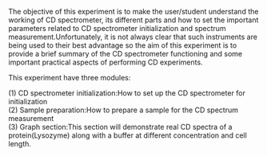  The objective of this experiment is to make the user/student understand the working of CD spectrometer, its different parts and how to set the important parameters related to CD spectrometer initialization and spectrum measurement.Unfortunately, it is not always clear that such instruments are being used to their best advantage so the aim of this experiment is to provide a brief summary of the CD spectrometer functioning and some important practical aspects of performing CD experiments.

This experiment have three modules:

(1) CD spectrometer initialization:How to set up the CD spectrometer for initialization  
(2) Sample preparation:How to prepare a sample for the CD spectrum measurement    
(3) Graph section:This section will demonstrate real CD spectra of a protein(Lysozyme) along with a buffer at different concentration and cell length.   